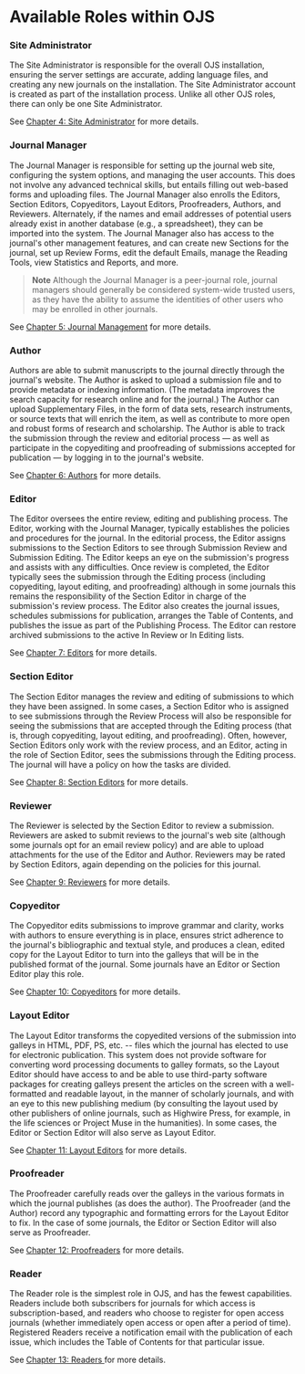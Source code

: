 # Available Roles within OJS


### Site Administrator



The Site Administrator is responsible for the overall OJS installation, ensuring the server settings are accurate, adding language files, and creating any new journals on the installation. The Site Administrator account is created as part of the installation process. Unlike all other OJS roles, there can only be one Site Administrator.

See [Chapter 4: Site Administrator](https://docs.pkp.sfu.ca/learning-ojs-2/en/site_administrator) for more details.  

  
### Journal Manager


The Journal Manager is responsible for setting up the journal web site, configuring the system options, and managing the user accounts. This does not involve any advanced technical skills, but entails filling out web-based forms and uploading files. The Journal Manager also enrolls the Editors, Section Editors, Copyeditors, Layout Editors, Proofreaders, Authors, and Reviewers. Alternately, if the names and email addresses of potential users already exist in another database (e.g., a spreadsheet), they can be imported into the system. The Journal Manager also has access to the journal's other management features, and can create new Sections for the journal, set up Review Forms, edit the default Emails, manage the Reading Tools, view Statistics and Reports, and more.


> **Note**
> Although the Journal Manager is a peer-journal role, journal managers should generally be considered system-wide trusted users, as they have the ability to assume the identities of other users who may be enrolled in other journals.

See [Chapter 5: Journal Management](https://docs.pkp.sfu.ca/learning-ojs-2/en/journal_management) for more details.


### Author



Authors are able to submit manuscripts to the journal directly through the journal's website. The Author is asked to upload a submission file and to provide metadata or indexing information. (The metadata improves the search capacity for research online and for the journal.) The Author can upload Supplementary Files, in the form of data sets, research instruments, or source texts that will enrich the item, as well as contribute to more open and robust forms of research and scholarship. The Author is able to track the submission through the review and editorial process — as well as participate in the copyediting and proofreading of submissions accepted for publication — by logging in to the journal's website.

See [Chapter 6: Authors](https://docs.pkp.sfu.ca/learning-ojs-2/en/authors) for more details.



### Editor



The Editor oversees the entire review, editing and publishing process. The Editor, working with the Journal Manager, typically establishes the policies and procedures for the journal. In the editorial process, the Editor assigns submissions to the Section Editors to see through Submission Review and Submission Editing. The Editor keeps an eye on the submission's progress and assists with any difficulties. Once review is completed, the Editor typically sees the submission through the Editing process (including copyediting, layout editing, and proofreading) although in some journals this remains the responsibility of the Section Editor in charge of the submission's review process. The Editor also creates the journal issues, schedules submissions for publication, arranges the Table of Contents, and publishes the issue as part of the Publishing Process. The Editor can restore archived submissions to the active In Review or In Editing lists.

See [Chapter 7: Editors](https://docs.pkp.sfu.ca/learning-ojs-2/en/editors) for more details.


### Section Editor



The Section Editor manages the review and editing of submissions to which they have been assigned. In some cases, a Section Editor who is assigned to see submissions through the Review Process will also be responsible for seeing the submissions that are accepted through the Editing process (that is, through copyediting, layout editing, and proofreading). Often, however, Section Editors only work with the review process, and an Editor, acting in the role of Section Editor, sees the submissions through the Editing process. The journal will have a policy on how the tasks are divided.

See [Chapter 8: Section Editors](https://docs.pkp.sfu.ca/learning-ojs-2/en/section_editors) for more details.


### Reviewer



The Reviewer is selected by the Section Editor to review a submission. Reviewers are asked to submit reviews to the journal's web site (although some journals opt for an email review policy) and are able to upload attachments for the use of the Editor and Author. Reviewers may be rated by Section Editors, again depending on the policies for this journal.

See [Chapter 9: Reviewers](https://docs.pkp.sfu.ca/learning-ojs-2/en/reviewers) for more details.


### Copyeditor



The Copyeditor edits submissions to improve grammar and clarity, works with authors to ensure everything is in place, ensures strict adherence to the journal's bibliographic and textual style, and produces a clean, edited copy for the Layout Editor to turn into the galleys that will be in the published format of the journal. Some journals have an Editor or Section Editor play this role.

See [Chapter 10: Copyeditors](https://docs.pkp.sfu.ca/learning-ojs-2/en/copyeditors) for more details.



### Layout Editor



The Layout Editor transforms the copyedited versions of the submission into galleys in HTML, PDF, PS, etc. -- files which the journal has elected to use for electronic publication. This system does not provide software for converting word processing documents to galley formats, so the Layout Editor should have access to and be able to use third-party software packages for creating galleys present the articles on the screen with a well-formatted and readable layout, in the manner of scholarly journals, and with an eye to this new publishing medium (by consulting the layout used by other publishers of online journals, such as Highwire Press, for example, in the life sciences or Project Muse in the humanities). In some cases, the Editor or Section Editor will also serve as Layout Editor.

See [Chapter 11: Layout Editors](https://docs.pkp.sfu.ca/learning-ojs-2/en/layout_editors) for more details.



### Proofreader



The Proofreader carefully reads over the galleys in the various formats in which the journal publishes (as does the author). The Proofreader (and the Author) record any typographic and formatting errors for the Layout Editor to fix. In the case of some journals, the Editor or Section Editor will also serve as Proofreader.

See [Chapter 12: Proofreaders](https://docs.pkp.sfu.ca/learning-ojs-2/en/proofreaders) for more details.


### Reader



The Reader role is the simplest role in OJS, and has the fewest capabilities. Readers include both subscribers for journals for which access is subscription-based, and readers who choose to register for open access journals (whether immediately open access or open after a period of time). Registered Readers receive a notification email with the publication of each issue, which includes the Table of Contents for that particular issue.

See [Chapter 13: Readers ](https://docs.pkp.sfu.ca/learning-ojs-2/en/readers)for more details.



